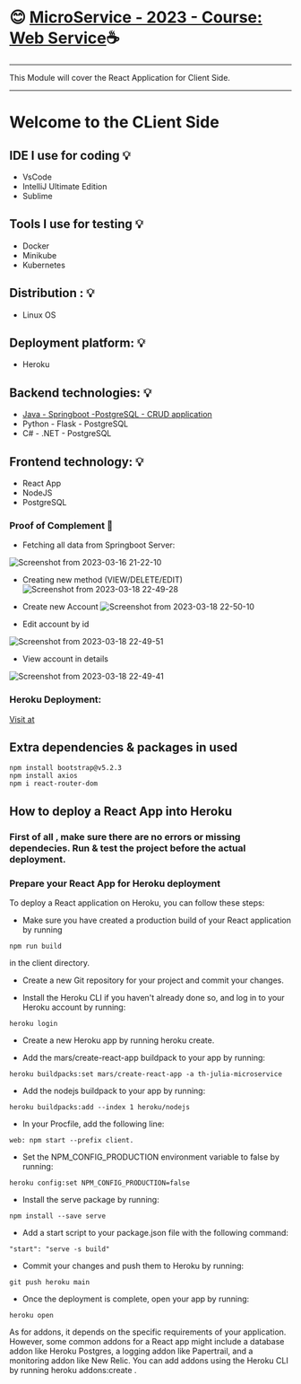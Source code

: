 # :blush: [ MicroService - 2023 - Course: Web Service](https://github.com/e1800930/MicroService_Webservices):coffee:
*********************************************************
This Module will cover the React Application for Client Side.
**********************************************************
# Welcome to the CLient Side
## IDE I use for coding :bulb:

- VsCode
- IntelliJ Ultimate Edition
- Sublime

## Tools I use for testing :bulb:

- Docker
- Minikube
- Kubernetes

## Distribution : :bulb:

- Linux OS

## Deployment platform: :bulb:

- Heroku

## Backend technologies: :bulb:

- [Java - Springboot -PostgreSQL - CRUD application](https://github.com/e1800930/UX_JAVA_SPRINGBOOT)
- Python - Flask - PostgreSQL
- C# - .NET - PostgreSQL

## Frontend technology: :bulb:

- React App
- NodeJS
- PostgreSQL

### Proof of Complement :book:
- Fetching all data from Springboot Server:

![Screenshot from 2023-03-16 21-22-10](https://user-images.githubusercontent.com/49017322/226147284-3b01939f-444a-45d7-a8ce-2a106a77a66e.png)


- Creating new method (VIEW/DELETE/EDIT)
  ![Screenshot from 2023-03-18 22-49-28](https://user-images.githubusercontent.com/49017322/226147287-3a71e721-3a4a-472a-9b69-312dda883d78.png)


- Create new Account
  ![Screenshot from 2023-03-18 22-50-10](https://user-images.githubusercontent.com/49017322/226147291-bc766f61-bb62-4bf5-98e6-8135ae8ddcf0.png)


- Edit account by id

![Screenshot from 2023-03-18 22-49-51](https://user-images.githubusercontent.com/49017322/226147296-b61c9e88-8825-46c1-a82b-5345e09b1546.png)


- View account in details

![Screenshot from 2023-03-18 22-49-41](https://user-images.githubusercontent.com/49017322/226147141-6b265a88-4fe5-4ab1-92a8-52e356b4afae.png)


### Heroku Deployment:

[Visit at](https://microservice-th-julia.herokuapp.com/)


## Extra dependencies & packages in used

```
npm install bootstrap@v5.2.3
npm install axios
npm i react-router-dom
```

## How to deploy a React App into Heroku
### First of all , make sure there are no errors or missing dependecies. Run & test the project before the actual deployment.

### Prepare your React App for Heroku deployment
To deploy a React application on Heroku, you can follow these steps:

- Make sure you have created a production build of your React application by running
```
npm run build
```
in the client directory.
- Create a new Git repository for your project and commit your changes.

- Install the Heroku CLI if you haven't already done so, and log in to your Heroku account by running:

```
heroku login
```

- Create a new Heroku app by running heroku create.

- Add the mars/create-react-app buildpack to your app by running:

```
heroku buildpacks:set mars/create-react-app -a th-julia-microservice
```

- Add the nodejs buildpack to your app by running:

```
heroku buildpacks:add --index 1 heroku/nodejs
```

- In your Procfile, add the following line:

```
web: npm start --prefix client.
```
- Set the NPM_CONFIG_PRODUCTION environment variable to false by running:

```
heroku config:set NPM_CONFIG_PRODUCTION=false
```

- Install the serve package by running:

```
npm install --save serve
```

- Add a start script to your package.json file with the following command:

```
"start": "serve -s build"
```

- Commit your changes and push them to Heroku by running:

```
git push heroku main
```

- Once the deployment is complete, open your app by running:

```
heroku open
```

As for addons, it depends on the specific requirements of your application. However, some common addons for a React app might include a database addon like Heroku Postgres, a logging addon like Papertrail, and a monitoring addon like New Relic. You can add addons using the Heroku CLI by running heroku addons:create <addon-name>.

